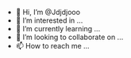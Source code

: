- 👋 Hi, I’m @Jdjdjooo
- 👀 I’m interested in ...
- 🌱 I’m currently learning ...
- 💞️ I’m looking to collaborate on ...
- 📫 How to reach me ...

<!---
Jdjdjooo/Jdjdjooo is a ✨ special ✨ repository because its `README.md` (this file) appears on your GitHub profile.
You can click the Preview link to take a look at your changes.
--->
